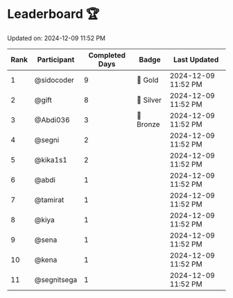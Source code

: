 # Leaderboard 🏆

Updated on: 2024-12-09 11:52 PM

| Rank | Participant       | Completed Days | Badge      | Last Updated         |
|------|-------------------|----------------|------------|----------------------|
| 1    | @sidocoder        | 9              | 🏅 Gold     | 2024-12-09 11:52 PM |
| 2    | @gift             | 8              | 🥈 Silver   | 2024-12-09 11:52 PM |
| 3    | @Abdi036          | 3              | 🥉 Bronze   | 2024-12-09 11:52 PM |
| 4    | @segni            | 2              |            | 2024-12-09 11:52 PM |
| 5    | @kika1s1          | 2              |            | 2024-12-09 11:52 PM |
| 6    | @abdi             | 1              |            | 2024-12-09 11:52 PM |
| 7    | @tamirat          | 1              |            | 2024-12-09 11:52 PM |
| 8    | @kiya             | 1              |            | 2024-12-09 11:52 PM |
| 9    | @sena             | 1              |            | 2024-12-09 11:52 PM |
| 10   | @kena             | 1              |            | 2024-12-09 11:52 PM |
| 11   | @segnitsega       | 1              |            | 2024-12-09 11:52 PM |
